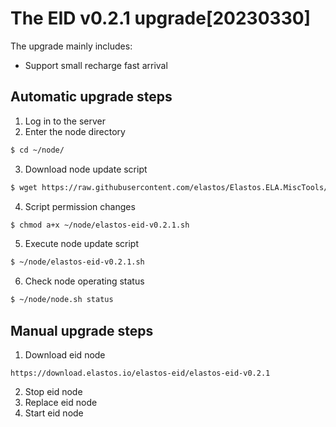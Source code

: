 # The EID v0.2.1 upgrade[20230330]

The upgrade mainly includes:
- Support small recharge fast arrival

## Automatic upgrade steps

1. Log in to the server
2. Enter the node directory

```bash
$ cd ~/node/
```

3. Download node update script

```bash
$ wget https://raw.githubusercontent.com/elastos/Elastos.ELA.MiscTools/master/upgrade/eid/elastos-eid-v0.2.1.sh
```

4. Script permission changes

```bash
$ chmod a+x ~/node/elastos-eid-v0.2.1.sh
```

5. Execute node update script

```bash
$ ~/node/elastos-eid-v0.2.1.sh
```

6. Check node operating status

```bash
$ ~/node/node.sh status
```

## Manual upgrade steps

1. Download eid node

```
https://download.elastos.io/elastos-eid/elastos-eid-v0.2.1
```

2. Stop eid node
3. Replace eid node
4. Start eid node
